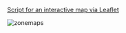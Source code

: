 [Script for an interactive map via Leaflet](https://github.com/Ian8VT/Ian8VT.github.io/blob/master/dsmmap/index.html)



![zonemaps](https://github.com/Ian8VT/Ian8VT.github.io/blob/master/process.png)
